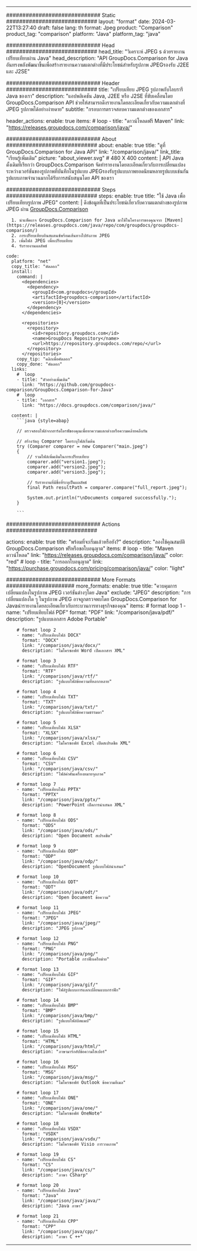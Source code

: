 
---
############################# Static ############################
layout: "format"
date:  2024-03-22T13:27:40
draft: false
lang: th
format: Jpeg
product: "Comparison"
product_tag: "comparison"
platform: "Java"
platform_tag: "java"

############################# Head ############################
head_title: "วิเคราะห์ JPEG s ด้วยรายงานเปรียบเทียบผ่าน Java"
head_description: "API GroupDocs.Comparison for Java อันทรงพลังพัฒนาขึ้นเพื่อสร้างรายงานความแตกต่างที่มีประโยชน์สำหรับรูปภาพ JPEGรองรับ J2EE และ J2SE"

############################# Header ############################
title: "เปรียบเทียบ JPEG รูปภาพกับไลบรารี Java ของเรา" 
description: "แอปพลิเคชัน Java, J2EE หรือ J2SE ที่ขับเคลื่อนโดย GroupDocs.Comparison API ช่วยให้สามารถดึงรายงานโดยละเอียดเกี่ยวกับความแตกต่างที่ JPEG รูปภาพได้อย่างง่ายดาย"
subtitle: "กรอบการตรวจสอบความแตกต่างของเอกสาร"  

header_actions:
  enable: true
  items:
    #  loop
    - title: "ดาวน์โหลดฟรี Maven"
      link: "https://releases.groupdocs.com/comparison/java/"
      
############################# About ############################
about:
    enable: true
    title: "ดูที่ GroupDocs.Comparison for Java API"
    link: "/comparison/java/"
    link_title: "เรียนรู้เพิ่มเติม"
    picture: "about_viewer.svg" # 480 X 400
    content: |
       API Java ดั้งเดิมที่เรียกว่า GroupDocs.Comparison จัดทำรายงานโดยละเอียดเกี่ยวกับการเปลี่ยนแปลงระหว่างเวอร์ชันของรูปภาพที่บันทึกในรูปแบบ JPEGรองรับรูปแบบภาพยอดนิยมหลายรูปแบบเช่นกันรูปแบบภาพจำนวนมากได้รับการสนับสนุนโดย API ของเรา

############################# Steps ############################
steps:
    enable: true
    title: "ใช้ Java เพื่อเปรียบเทียบรูปภาพ JPEG"
    content: |
      ดึงข้อมูลที่เป็นประโยชน์เกี่ยวกับความแตกต่างของรูปภาพ JPEG ผ่าน [GroupDocs.Comparison](https://products.groupdocs.com/comparison/java/)
      
      1. นำแพ็คเกจ GroupDocs.Comparison for Java มาใช้ในโครงการของคุณจาก [Maven](https://releases.groupdocs.com/java/repo/com/groupdocs/groupdocs-comparison/)
      2. การเปรียบเทียบอินสแตนซ์พร้อมเส้นทางไปยังภาพ JPEG
      3. เพิ่มไฟล์ JPEG เพื่อเปรียบเทียบ
      4. รับรายงานผลลัพธ์
   
    code:
      platform: "net"
      copy_title: "คัดลอก"
      install:
        command: |
          <dependencies>
            <dependency>
              <groupId>com.groupdocs</groupId>
              <artifactId>groupdocs-comparison</artifactId>
              <version>{0}</version>
            </dependency>
          </dependencies>

          <repositories>
            <repository>
              <id>repository.groupdocs.com</id>
              <name>GroupDocs Repository</name>
              <url>https://repository.groupdocs.com/repo/</url>
            </repository>
          </repositories>
        copy_tip: "คลิกเพื่อคัดลอก"
        copy_done: "คัดลอก"
      links:
        #  loop
        - title: "ตัวอย่างเพิ่มเติม"
          link: "https://github.com/groupdocs-comparison/GroupDocs.Comparison-for-Java"
        #  loop
        - title: "เอกสาร"
          link: "https://docs.groupdocs.com/comparison/java/"
          
      content: |
        ```java {style=abap}

        // ตรวจสอบไฟล์จากฮาร์ดไดรฟ์ของคุณเพื่อหาความแตกต่างหรือความคล้ายคลึงกัน

        // สร้างวัตถุ Comparer โดยระบุไฟล์เริ่มต้น
        try (Comparer comparer = new Comparer("main.jpeg") 
        {
            // รวมไฟล์เพิ่มเติมในการเปรียบเทียบ
        	comparer.add("version1.jpeg");
            comparer.add("version2.jpeg");
            comparer.add("version3.jpeg");

            // รับรายงานที่มีชื่อที่ระบุเป็นผลลัพธ์
            final Path resultPath = comparer.compare("full_report.jpeg"); 

            System.out.println("\nDocuments compared successfully.");
        }
        
        ```            

############################# Actions ############################

actions:
  enable: true
  title: "พร้อมที่จะเริ่มแล้วหรือยัง?"
  description: "ลองใช้คุณสมบัติ GroupDocs.Comparison ฟรีหรือขอใบอนุญาต"
  items:
    #  loop
    - title: "Maven ดาวน์โหลด"
      link: "https://releases.groupdocs.com/comparison/java/"
      color: "red"
        #  loop
    - title: "การออกใบอนุญาต"
      link: "https://purchase.groupdocs.com/pricing/comparison/java/"
      color: "light"


############################# More Formats #####################
more_formats:
    enable: true
    title: "ควบคุมการเปลี่ยนแปลงในรูปภาพ JPEG เวอร์ชันต่างๆโดย Java"
    exclude: "JPEG"
    description: "การเปลี่ยนแปลงใด ๆ ในรูปภาพ JPEG อาจถูกตรวจพบโดย GroupDocs.Comparison for Javaนำรายงานโดยละเอียดเกี่ยวกับกระบวนการทางธุรกิจของคุณ"
    items: 
        # format loop 1
        - name: "เปรียบเทียบไฟล์ PDF"
          format: "PDF"
          link: "/comparison/java/pdf/"
          description: "รูปแบบเอกสาร Adobe Portable"

        # format loop 2
        - name: "เปรียบเทียบไฟล์ DOCX"
          format: "DOCX"
          link: "/comparison/java/docx/"
          description: "ไมโครซอฟท์ Word เปิดเอกสาร XML"

        # format loop 3
        - name: "เปรียบเทียบไฟล์ RTF"
          format: "RTF"
          link: "/comparison/java/rtf/"
          description: "รูปแบบไฟล์ข้อความที่หลากหลาย"

        # format loop 4
        - name: "เปรียบเทียบไฟล์ TXT"
          format: "TXT"
          link: "/comparison/java/txt/"
          description: "รูปแบบไฟล์ข้อความธรรมดา"

        # format loop 5
        - name: "เปรียบเทียบไฟล์ XLSX"
          format: "XLSX"
          link: "/comparison/java/xlsx/"
          description: "ไมโครซอฟท์ Excel เปิดสเปรดชีต XML"

        # format loop 6
        - name: "เปรียบเทียบไฟล์ CSV"
          format: "CSV"
          link: "/comparison/java/csv/"
          description: "ไฟล์ค่าคั่นเครื่องหมายจุลภาค"

        # format loop 7
        - name: "เปรียบเทียบไฟล์ PPTX"
          format: "PPTX"
          link: "/comparison/java/pptx/"
          description: "PowerPoint เปิดการนำเสนอ XML"

        # format loop 8
        - name: "เปรียบเทียบไฟล์ ODS"
          format: "ODS"
          link: "/comparison/java/ods/"
          description: "Open Document สเปรดชีต"

        # format loop 9
        - name: "เปรียบเทียบไฟล์ ODP"
          format: "ODP"
          link: "/comparison/java/odp/"
          description: "OpenDocument รูปแบบไฟล์นำเสนอ"

        # format loop 10
        - name: "เปรียบเทียบไฟล์ ODT"
          format: "ODT"
          link: "/comparison/java/odt/"
          description: "Open Document ข้อความ"

        # format loop 11
        - name: "เปรียบเทียบไฟล์ JPEG"
          format: "JPEG"
          link: "/comparison/java/jpeg/"
          description: "JPEG รูปภาพ"

        # format loop 12
        - name: "เปรียบเทียบไฟล์ PNG"
          format: "PNG"
          link: "/comparison/java/png/"
          description: "Portable กราฟิกเครือข่าย"

        # format loop 13
        - name: "เปรียบเทียบไฟล์ GIF"
          format: "GIF"
          link: "/comparison/java/gif/"
          description: "ไฟล์รูปแบบการแลกเปลี่ยนแบบกราฟิก"

        # format loop 14
        - name: "เปรียบเทียบไฟล์ BMP"
          format: "BMP"
          link: "/comparison/java/bmp/"
          description: "รูปแบบไฟล์บิตแมป"

        # format loop 15
        - name: "เปรียบเทียบไฟล์ HTML"
          format: "HTML"
          link: "/comparison/java/html/"
          description: "ภาษามาร์กอัปข้อความไฮเปอร์"

        # format loop 16
        - name: "เปรียบเทียบไฟล์ MSG"
          format: "MSG"
          link: "/comparison/java/msg/"
          description: "ไมโครซอฟท์ Outlook ข้อความอีเมล"

        # format loop 17
        - name: "เปรียบเทียบไฟล์ ONE"
          format: "ONE"
          link: "/comparison/java/one/"
          description: "ไมโครซอฟท์ OneNote"

        # format loop 18
        - name: "เปรียบเทียบไฟล์ VSDX"
          format: "VSDX"
          link: "/comparison/java/vsdx/"
          description: "ไมโครซอฟท์ Visio การวาดภาพ"

        # format loop 19
        - name: "เปรียบเทียบไฟล์ CS"
          format: "CS"
          link: "/comparison/java/cs/"
          description: "ภาษา CSharp"

        # format loop 20
        - name: "เปรียบเทียบไฟล์ Java"
          format: "Java"
          link: "/comparison/java/java/"
          description: "Java ภาษา"
          
        # format loop 21
        - name: "เปรียบเทียบไฟล์ CPP"
          format: "CPP"
          link: "/comparison/java/cpp/"
          description: "ภาษา C ++"
---